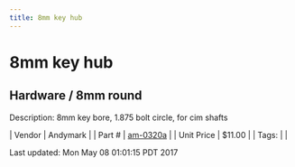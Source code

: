 ```yaml
---
title: 8mm key hub
---
```


# 8mm key hub
## Hardware / 8mm round
Description: 	8mm key bore, 1.875 bolt circle, for cim shafts 

| Vendor | Andymark | 
| Part # | [am-0320a](http://www.andymark.com/Hub-p/am-0320a.htm) | 
| Unit Price | $11.00 | 
| Tags: |  | 

Last updated: Mon May 08 01:01:15 PDT 2017